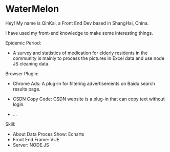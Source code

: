 # WaterMelon
Hey! My name is QinKai, a <span class="keyword">Front End Dev</span> based in ShangHai, China.


I have used my front-end knowledge to make some interesting things.

Epidemic Period:
  - A survey and statistics of medication for elderly residents in the community is mainly to process the pictures in Excel data and use node JS cleaning data.

Browser Plugin:
  - Chrome Ads: A plug-in for filtering advertisements on Baidu search results page.

  - CSDN Copy Code: CSDN website is a plug-in that can copy text without login.
  - ...

Skill:
  - About Data Proces Show: <span class='keyword'>Echarts</span>
  - Front End Frame: <span class='keyword'>VUE</span>
  - Server: <span class='keyword'>NODE.JS</span>




